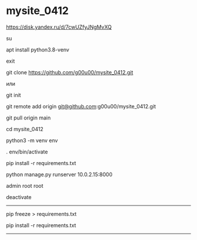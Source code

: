 # mysite_0412

https://disk.yandex.ru/d/7cwUZfyJNgMvXQ

su

apt install python3.8-venv

exit


git clone https://github.com/g00u00/mysite_0412.git

или

git init

git remote add origin git@github.com:g00u00/mysite_0412.git

git pull origin main

cd mysite_0412

python3 -m venv env

. env/bin/activate

pip install -r requirements.txt

python manage.py runserver 10.0.2.15:8000

admin root root

deactivate

------------

pip freeze > requirements.txt

pip install -r requirements.txt

--------------------

